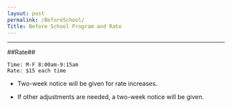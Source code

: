 ```yaml
---
layout: post
permalink: /BeforeSchool/
Title: Before School Program and Rate
---
```


----------


##Rate##

    Time: M-F 8:00am-9:15am         
    Rate: $15 each time



- Two-week notice will be given for rate increases.

- If other adjustments are needed, a two-week notice will be given.   
